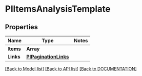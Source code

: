 # PIItemsAnalysisTemplate

## Properties
Name | Type | Notes
------------ | ------------- | -------------
**Items** | **Array<PIAnalysisTemplate>**
**Links** | **[**PIPaginationLinks**](../models/PIPaginationLinks.md)**

[[Back to Model list]](../../DOCUMENTATION.md#documentation-for-models) [[Back to API list]](../../DOCUMENTATION.md#documentation-for-api-endpoints) [[Back to DOCUMENTATION]](../../DOCUMENTATION.md)
